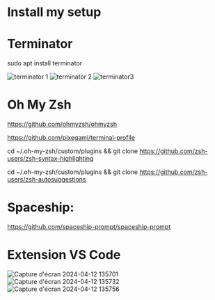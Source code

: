 # Install my setup

# Terminator 

sudo apt install terminator

![terminator 1](https://github.com/ignithor/setupzsh/assets/137513199/df22a1ac-8846-4a79-8e7f-c5f3e42b0846)
![terminator 2](https://github.com/ignithor/setupzsh/assets/137513199/1230bcc8-8983-453d-8ef4-7cef9f899c15)
![terminator3](https://github.com/ignithor/setupzsh/assets/137513199/9ba7d304-6415-456c-a3e9-40abbe7c6837)

# Oh My Zsh

https://github.com/ohmyzsh/ohmyzsh

https://github.com/pixegami/terminal-profile

cd ~/.oh-my-zsh/custom/plugins && git clone https://github.com/zsh-users/zsh-syntax-highlighting

cd ~/.oh-my-zsh/custom/plugins && git clone https://github.com/zsh-users/zsh-autosuggestions



# Spaceship:

https://github.com/spaceship-prompt/spaceship-prompt

# Extension VS Code

![Capture d'écran 2024-04-12 135701](https://github.com/ignithor/setupzsh/assets/137513199/8e01768a-a67a-498b-906e-402361800e56)
![Capture d'écran 2024-04-12 135732](https://github.com/ignithor/setupzsh/assets/137513199/d5850429-2b46-4221-822e-a17dbf9f8f23)
![Capture d'écran 2024-04-12 135756](https://github.com/ignithor/setupzsh/assets/137513199/1d884772-28d1-43ad-982b-32990eef19a7)
